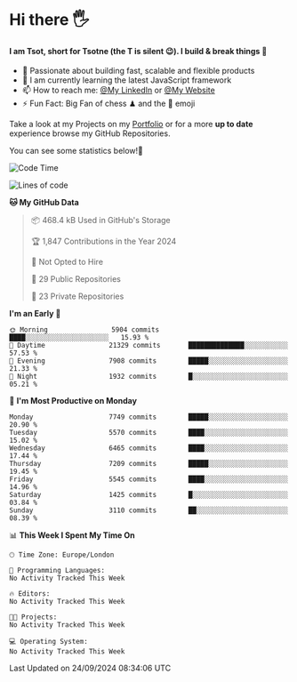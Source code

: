 # Hi there :raised_hand_with_fingers_splayed:
#### I am Tsot, short for Tsotne (the T is silent :wink:). I build & break things :space_invader:
- :telescope: Passionate about building fast, scalable and flexible products
- :seedling: I am currently learning the latest JavaScript framework 
- :mailbox: How to reach me: [@My LinkedIn](https://www.linkedin.com/in/tsotne-gvadzabia/) or [@My Website](https://tsotne.co.uk/contact)
- :zap: Fun Fact: Big Fan of chess ♟ and the 👾 emoji

Take a look at my Projects on my [Portfolio](https://tsotne.co.uk/) or for a more **up to date** experience browse my GitHub Repositories.

You can see some statistics below!:space_invader:
<!--START_SECTION:waka-->
![Code Time](http://img.shields.io/badge/Code%20Time-761%20hrs%202%20mins-blue)

![Lines of code](https://img.shields.io/badge/From%20Hello%20World%20I%27ve%20Written-13.1%20million%20lines%20of%20code-blue)

**🐱 My GitHub Data** 

> 📦 468.4 kB Used in GitHub's Storage 
 > 
> 🏆 1,847 Contributions in the Year 2024
 > 
> 🚫 Not Opted to Hire
 > 
> 📜 29 Public Repositories 
 > 
> 🔑 23 Private Repositories 
 > 
**I'm an Early 🐤** 

```text
🌞 Morning                5904 commits        ████░░░░░░░░░░░░░░░░░░░░░   15.93 % 
🌆 Daytime                21329 commits       ██████████████░░░░░░░░░░░   57.53 % 
🌃 Evening                7908 commits        █████░░░░░░░░░░░░░░░░░░░░   21.33 % 
🌙 Night                  1932 commits        █░░░░░░░░░░░░░░░░░░░░░░░░   05.21 % 
```
📅 **I'm Most Productive on Monday** 

```text
Monday                   7749 commits        █████░░░░░░░░░░░░░░░░░░░░   20.90 % 
Tuesday                  5570 commits        ████░░░░░░░░░░░░░░░░░░░░░   15.02 % 
Wednesday                6465 commits        ████░░░░░░░░░░░░░░░░░░░░░   17.44 % 
Thursday                 7209 commits        █████░░░░░░░░░░░░░░░░░░░░   19.45 % 
Friday                   5545 commits        ████░░░░░░░░░░░░░░░░░░░░░   14.96 % 
Saturday                 1425 commits        █░░░░░░░░░░░░░░░░░░░░░░░░   03.84 % 
Sunday                   3110 commits        ██░░░░░░░░░░░░░░░░░░░░░░░   08.39 % 
```


📊 **This Week I Spent My Time On** 

```text
🕑︎ Time Zone: Europe/London

💬 Programming Languages: 
No Activity Tracked This Week

🔥 Editors: 
No Activity Tracked This Week

🐱‍💻 Projects: 
No Activity Tracked This Week

💻 Operating System: 
No Activity Tracked This Week
```


 Last Updated on 24/09/2024 08:34:06 UTC
<!--END_SECTION:waka-->
